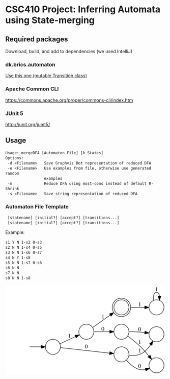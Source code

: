 # CSC410 Project: Inferring Automata using State-merging

## Required packages

Download, build, and add to dependencies (we used IntelliJ)

### dk.brics.automaton

[Use this one (mutable Transition class)](https://github.com/StivoEgg/dk.brics.automaton)

### Apache Common CLI

https://commons.apache.org/proper/commons-cli/index.htm

### JUnit 5

http://junit.org/junit5/



## Usage

```
Usage: mergeDFA [Automaton File] [k States]
Options:
 -d <Filename>   Save Graphviz Dot representation of reduced DFA
 -e <Filename>   Use examples from file, otherwise use generated random
                 examples
 -m              Reduce DFA using most-cons instead of default R-Shrink
 -s <Filename>   Save string representation of reduced DFA
 ```

 ### Automaton File Template
```
 [statename] [initial?] [accept?] [transitions...]
 [statename] [initial?] [accept?] [transitions...]
```
 Example:

 ```
s1 Y N 1-s2 0-s3
s2 N N 1-s4 0-s5
s3 N N 1-s6 0-s7
s4 N Y 1-s8
s5 N N 1-s7 0-s6
s6 N N
s7 N N
s8 N N 1-s8
 ```

 ![](example.jpg)